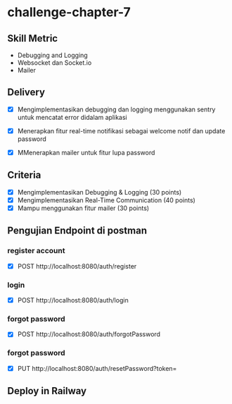 # challenge-chapter-7

## Skill Metric

- Debugging and Logging
- Websocket dan Socket.io
- Mailer

## Delivery

- [x] Mengimplementasikan debugging dan logging menggunakan sentry untuk mencatat error didalam
aplikasi
- [x] Menerapkan fitur real-time notifikasi sebagai welcome notif dan update password
- [x] MMenerapkan mailer untuk fitur lupa password


## Criteria

- [x] Mengimplementasikan Debugging & Logging (30 points)
- [x] Mengimplementasikan Real-Time Communication (40 points)
- [x] Mampu menggunakan fitur mailer (30 points)

## Pengujian Endpoint di postman

### register account
- [x] POST http://localhost:8080/auth/register

### login
- [x] POST http://localhost:8080/auth/login

### forgot password
- [x] POST http://localhost:8080/auth/forgotPassword

### forgot password
- [x] PUT http://localhost:8080/auth/resetPassword?token=

## Deploy in Railway
